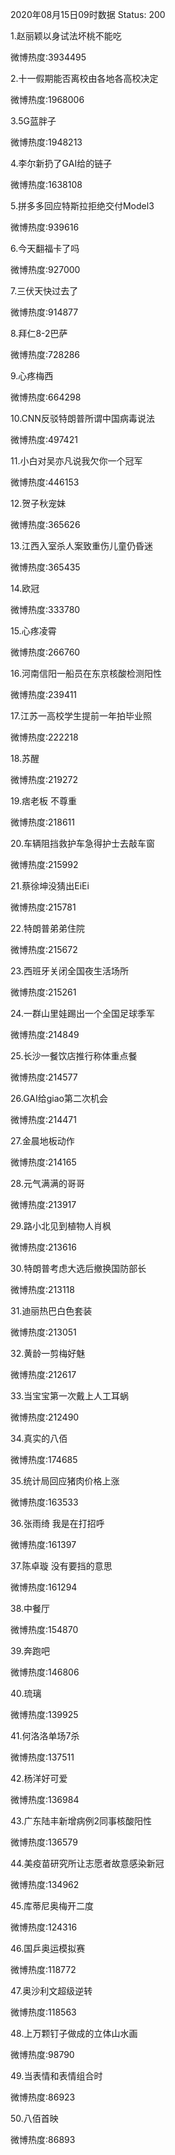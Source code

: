 2020年08月15日09时数据
Status: 200

1.赵丽颖以身试法坏桃不能吃

微博热度:3934495

2.十一假期能否离校由各地各高校决定

微博热度:1968006

3.5G蓝胖子

微博热度:1948213

4.李尔新扔了GAI给的链子

微博热度:1638108

5.拼多多回应特斯拉拒绝交付Model3

微博热度:939616

6.今天翻福卡了吗

微博热度:927000

7.三伏天快过去了

微博热度:914877

8.拜仁8-2巴萨

微博热度:728286

9.心疼梅西

微博热度:664298

10.CNN反驳特朗普所谓中国病毒说法

微博热度:497421

11.小白对吴亦凡说我欠你一个冠军

微博热度:446153

12.贺子秋宠妹

微博热度:365626

13.江西入室杀人案致重伤儿童仍昏迷

微博热度:365435

14.欧冠

微博热度:333780

15.心疼凌霄

微博热度:266760

16.河南信阳一船员在东京核酸检测阳性

微博热度:239411

17.江苏一高校学生提前一年拍毕业照

微博热度:222218

18.苏醒

微博热度:219272

19.痞老板 不尊重

微博热度:218611

20.车辆阻挡救护车急得护士去敲车窗

微博热度:215992

21.蔡徐坤没猜出EiEi

微博热度:215781

22.特朗普弟弟住院

微博热度:215672

23.西班牙关闭全国夜生活场所

微博热度:215261

24.一群山里娃踢出一个全国足球季军

微博热度:214849

25.长沙一餐饮店推行称体重点餐

微博热度:214577

26.GAI给giao第二次机会

微博热度:214471

27.金晨地板动作

微博热度:214165

28.元气满满的哥哥

微博热度:213917

29.路小北见到植物人肖枫

微博热度:213616

30.特朗普考虑大选后撤换国防部长

微博热度:213118

31.迪丽热巴白色套装

微博热度:213051

32.黄龄一剪梅好魅

微博热度:212617

33.当宝宝第一次戴上人工耳蜗

微博热度:212490

34.真实的八佰

微博热度:174685

35.统计局回应猪肉价格上涨

微博热度:163533

36.张雨绮 我是在打招呼

微博热度:161397

37.陈卓璇 没有要挡的意思

微博热度:161294

38.中餐厅

微博热度:154870

39.奔跑吧

微博热度:146806

40.琉璃

微博热度:139925

41.何洛洛单场7杀

微博热度:137511

42.杨洋好可爱

微博热度:136984

43.广东陆丰新增病例2同事核酸阳性

微博热度:136579

44.美疫苗研究所让志愿者故意感染新冠

微博热度:134962

45.库蒂尼奥梅开二度

微博热度:124316

46.国乒奥运模拟赛

微博热度:118772

47.奥沙利文超级逆转

微博热度:118563

48.上万颗钉子做成的立体山水画

微博热度:98790

49.当表情和表情组合时

微博热度:86923

50.八佰首映

微博热度:86893

